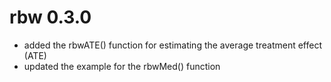# rbw 0.3.0

* added the rbwATE() function for estimating the average treatment effect (ATE)
* updated the example for the rbwMed() function
